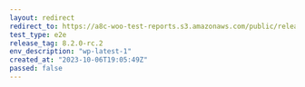 ```yaml
---
layout: redirect
redirect_to: https://a8c-woo-test-reports.s3.amazonaws.com/public/release/8.2.0-rc.2/wp-latest-1/e2e/index.html
test_type: e2e
release_tag: 8.2.0-rc.2
env_description: "wp-latest-1"
created_at: "2023-10-06T19:05:49Z"
passed: false
---
```


